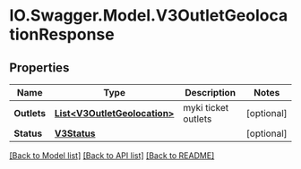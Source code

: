 # IO.Swagger.Model.V3OutletGeolocationResponse
## Properties

Name | Type | Description | Notes
------------ | ------------- | ------------- | -------------
**Outlets** | [**List&lt;V3OutletGeolocation&gt;**](V3OutletGeolocation.md) | myki ticket outlets | [optional] 
**Status** | [**V3Status**](V3Status.md) |  | [optional] 

[[Back to Model list]](../README.md#documentation-for-models) [[Back to API list]](../README.md#documentation-for-api-endpoints) [[Back to README]](../README.md)

